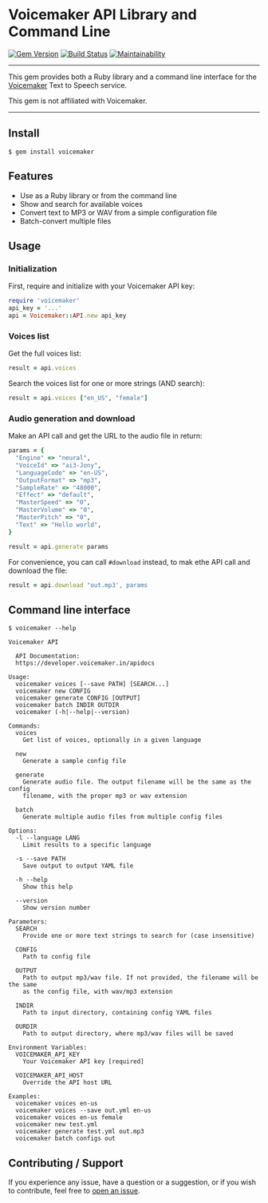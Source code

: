 # Voicemaker API Library and Command Line

[![Gem Version](https://badge.fury.io/rb/voicemaker.svg)](https://badge.fury.io/rb/voicemaker)
[![Build Status](https://github.com/DannyBen/voicemaker/workflows/Test/badge.svg)](https://github.com/DannyBen/voicemaker/actions?query=workflow%3ATest)
[![Maintainability](https://api.codeclimate.com/v1/badges/b1977ee0d60affeba3d4/maintainability)](https://codeclimate.com/github/DannyBen/voicemaker/maintainability)

---

This gem provides both a Ruby library and a command line interface for the 
[Voicemaker][voicemaker] Text to Speech service.

This gem is not affiliated with Voicemaker.

---


## Install

```
$ gem install voicemaker
```

## Features

- Use as a Ruby library or from the command line
- Show and search for available voices
- Convert text to MP3 or WAV from a simple configuration file
- Batch-convert multiple files


## Usage

### Initialization

First, require and initialize with your Voicemaker API key:

```ruby
require 'voicemaker'
api_key = '...'
api = Voicemaker::API.new api_key
```

### Voices list

Get the full voices list:

```ruby
result = api.voices
```

Search the voices list for one or more strings (AND search):

```ruby
result = api.voices ["en_US", "female"]
```

### Audio generation and download

Make an API call and get the URL to the audio file in return:

```ruby
params = {
  "Engine" => "neural",
  "VoiceId" => "ai3-Jony",
  "LanguageCode" => "en-US",
  "OutputFormat" => "mp3",
  "SampleRate" => "48000",
  "Effect" => "default",
  "MasterSpeed" => "0",
  "MasterVolume" => "0",
  "MasterPitch" => "0",
  "Text" => "Hello world",
}

result = api.generate params
```

For convenience, you can call `#download` instead, to mak ethe API call and
download the file:

```ruby
result = api.download "out.mp3', params
```

## Command line interface

<!-- USAGE -->
```
$ voicemaker --help

Voicemaker API

  API Documentation:
  https://developer.voicemaker.in/apidocs

Usage:
  voicemaker voices [--save PATH] [SEARCH...]
  voicemaker new CONFIG
  voicemaker generate CONFIG [OUTPUT]
  voicemaker batch INDIR OUTDIR
  voicemaker (-h|--help|--version)

Commands:
  voices
    Get list of voices, optionally in a given language

  new
    Generate a sample config file

  generate
    Generate audio file. The output filename will be the same as the config
    filename, with the proper mp3 or wav extension

  batch
    Generate multiple audio files from multiple config files

Options:
  -l --language LANG
    Limit results to a specific language

  -s --save PATH
    Save output to output YAML file

  -h --help
    Show this help

  --version
    Show version number

Parameters:
  SEARCH
    Provide one or more text strings to search for (case insensitive)

  CONFIG
    Path to config file

  OUTPUT
    Path to output mp3/wav file. If not provided, the filename will be the same
    as the config file, with wav/mp3 extension

  INDIR
    Path to input directory, containing config YAML files

  OURDIR
    Path to output directory, where mp3/wav files will be saved

Environment Variables:
  VOICEMAKER_API_KEY
    Your Voicemaker API key [required]

  VOICEMAKER_API_HOST
    Override the API host URL

Examples:
  voicemaker voices en-us
  voicemaker voices --save out.yml en-us
  voicemaker voices en-us female
  voicemaker new test.yml
  voicemaker generate test.yml out.mp3
  voicemaker batch configs out

```
<!-- USAGE -->


## Contributing / Support

If you experience any issue, have a question or a suggestion, or if you wish
to contribute, feel free to [open an issue][issues].



[voicemaker]: https://voicemaker.in/
[issues]: https://github.com/DannyBen/voicemaker/issues
